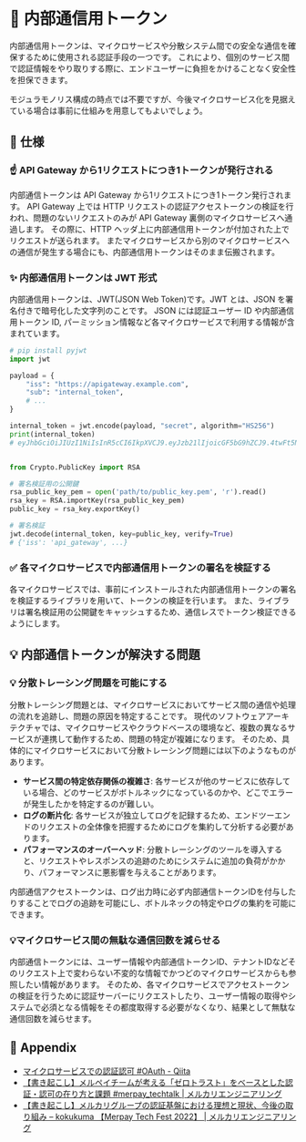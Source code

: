 # 🦅 内部通信用トークン
内部通信用トークンは、マイクロサービスや分散システム間での安全な通信を確保するために使用される認証手段の一つです。
これにより、個別のサービス間で認証情報をやり取りする際に、エンドユーザーに負担をかけることなく安全性を担保できます。

モジュラモノリス構成の時点では不要ですが、今後マイクロサービス化を見据えている場合は事前に仕組みを用意してもよいでしょう。

## 📝 仕様
### ☝️ API Gateway から1リクエストにつき1トークンが発行される
内部通信トークンは API Gateway から1リクエストにつき1トークン発行されます。
API Gateway 上では HTTP リクエストの認証アクセストークンの検証を行われ、問題のないリクエストのみが API Gateway 裏側のマイクロサービスへ通過します。 
その際に、HTTP ヘッダ上に内部通信用トークンが付加された上でリクエストが送られます。 
またマイクロサービスから別のマイクロサービスへの通信が発生する場合にも、内部通信用トークンはそのまま伝搬されます。

### ✨ 内部通信用トークンは JWT 形式
内部通信用トークンは、JWT(JSON Web Token)です。JWT とは、JSON を署名付きで暗号化した文字列のことです。
JSON には認証ユーザー ID や内部通信用トークン ID, パーミッション情報など各マイクロサービスで利用する情報が含まれています。

```python
# pip install pyjwt
import jwt

payload = {
    "iss": "https://apigateway.example.com",
    "sub": "internal_token",
    # ...
}

internal_token = jwt.encode(payload, "secret", algorithm="HS256")
print(internal_token)
# eyJhbGciOiJIUzI1NiIsInR5cCI6IkpXVCJ9.eyJzb21lIjoicGF5bG9hZCJ9.4twFt5NiznN84AWoo1d7KO1T_yoc0Z6XOpOVswacPZg


from Crypto.PublicKey import RSA

# 署名検証用の公開鍵
rsa_public_key_pem = open('path/to/public_key.pem', 'r').read()
rsa_key = RSA.importKey(rsa_public_key_pem)
public_key = rsa_key.exportKey()

# 署名検証
jwt.decode(internal_token, key=public_key, verify=True)
# {'iss': 'api_gateway', ...}
```

### ✅ 各マイクロサービスで内部通信用トークンの署名を検証する
各マイクロサービスでは、事前にインストールされた内部通信用トークンの署名を検証するライブラリを用いて、トークンの検証を行います。
また、ライブラリは署名検証用の公開鍵をキャッシュするため、通信レスでトークン検証できるようにします。

## 💡 内部通信トークンが解決する問題
### 💡 分散トレーシング問題を可能にする
分散トレーシング問題とは、マイクロサービスにおいてサービス間の通信や処理の流れを追跡し、問題の原因を特定することです。
現代のソフトウェアアーキテクチャでは、マイクロサービスやクラウドベースの環境など、複数の異なるサービスが連携して動作するため、問題の特定が複雑になります。
そのため、具体的にマイクロサービスにおいて分散トレーシング問題には以下のようなものがあります。

 - **サービス間の特定依存関係の複雑さ**: 各サービスが他のサービスに依存している場合、どのサービスがボトルネックになっているのかや、どこでエラーが発生したかを特定するのが難しい。
 - **ログの断片化**: 各サービスが独立してログを記録するため、エンドツーエンドのリクエストの全体像を把握するためにログを集約して分析する必要があります。
 - **パフォーマンスのオーバーヘッド**: 分散トレーシングのツールを導入すると、リクエストやレスポンスの追跡のためにシステムに追加の負荷がかかり、パフォーマンスに悪影響を与えることがあります。

内部通信アクセストークンは、ログ出力時に必ず内部通信トークンIDを付与したりすることでログの追跡を可能にし、ボトルネックの特定やログの集約を可能にできます。

### 💡マイクロサービス間の無駄な通信回数を減らせる
内部通信トークンには、ユーザー情報や内部通信トークンID、テナントIDなどそのリクエスト上で変わらない不変的な情報でかつどのマイクロサービスからも参照したい情報があります。
そのため、各マイクロサービスでアクセストークンの検証を行うために認証サーバーにリクエストしたり、ユーザー情報の取得やシステムで必須となる情報をその都度取得する必要がなくなり、結果として無駄な通信回数を減らせます。

## 🔗 Appendix

 - [マイクロサービスでの認証認可 #OAuth - Qiita](https://qiita.com/unhurried/items/998a386ccbc1ad4b8e61)
 - [【書き起こし】メルペイチームが考える「ゼロトラスト」をベースとした認証・認可の在り方と課題 #merpay_techtalk | メルカリエンジニアリング](https://engineering.mercari.com/blog/entry/20220217-11d92ef626/)
 - [【書き起こし】メルカリグループの認証基盤における理想と現状、今後の取り組み – kokukuma 【Merpay Tech Fest 2022】 | メルカリエンジニアリング](https://engineering.mercari.com/blog/entry/20221018-mtf2022-day2-5/)

